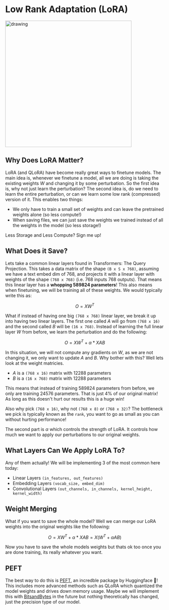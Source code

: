 # Low Rank Adaptation (LoRA)

<img src="https://github.com/priyammaz/PyTorch-Adventures/blob/main/src/visuals/lora.png?raw=true" alt="drawing" width="400"/>


## Why Does LoRA Matter?
LoRA (and QLoRA) have become really great ways to finetune models. The main idea is, whenever we finetune a model, all we are doing is taking the existing weights $W$ and changing it by some perturbation. So the first idea is, why not just learn the perturbation? The second idea is, do we need to learn the entire perturbation, or can we learn some low rank (compressed) version of it. This enables two things:

- We only have to train a small set of weights and can leave the pretrained weights alone (so less compute!)
- When saving files, we can just save the weights we trained instead of all the weights in the model (so less storage!)

Less Storage and Less Compute? Sign me up!

## What Does it Save?

Lets take a common linear layers found in Transformers: The Query Projection. This takes a data matrix of the shape ```(B x S x 768)```, assuming we have a text embed dim of 768, and projects it with a linear layer with weights of the shape ```(768 x 768)``` (i.e. 768 inputs 768 outputs). That means this linear layer has a **whopping 589824 parameters**! This also means when finetuning, we will be training all of these weights. We would typically write this as:

$$O = XW^T$$

What if instead of having one big ```(768 x 768)``` linear layer, we break it up into having two linear layers. The first one called $A$ will go from ```(768 x 16)``` and the second called $B$ will be ```(16 x 768)```. Instead of learning the full linear layer $W$ from before, we learn the perturbation and do the following:

$$O = XW^T + \alpha * XAB$$

In this situation, we will not compute any gradients on $W$, as we are not changing it, we only want to update $A$ and $B$. Why bother with this? Well lets look at the weight matricies.

- $A$ is a ```(768 x 16)``` matrix with 12288 parameters
- $B$ is a ```(16 x 768)``` matrix with 12288 parameters

This means that instead of training 589824 parameters from before, we only are training 24576 parameters. That is just 4% of our original matrix! As long as this doesn't hurt our results this is a huge win!

Also why pick ```(768 x 16)```, why not ```(768 x 8)``` or ```(768 x 32)```? The bottleneck we pick is typically known as the ```rank```, you want to go as small as you can without hurting performance!

The second part is $\alpha$ which controls the strength of LoRA. It controls how much we want to apply our perturbations to our original weights. 

## What Layers Can We Apply LoRA To?

Any of them actually! We will be implementing 3 of the most common here today:

- Linear Layers ```(in_features, out_features)```
- Embedding Layers ```(vocab_size, embed_dim)```
- Convolutional Layers ```(out_channels, in_channels, kernel_height, kernel_width)```

## Weight Merging

What if you want to save the whole model? Well we can merge our LoRA weights into the original weights like the following:

$$O = XW^T + \alpha * XAB = X(W^T + \alpha AB)$$

Now you have to save the whole models weights but thats ok too once you are done training, its really whatever you want. 

## PEFT

The best way to do this is [PEFT](https://github.com/huggingface/peft), an incredble package by Huggingface 🤗! This includes more advanced methods such as QLoRA which quantized the model weights and drives down memory usage. Maybe we will implement this with [BitsandBytes](https://github.com/bitsandbytes-foundation/bitsandbytes) in the future but nothing theoretically has changed, just the precision type of our model. 


